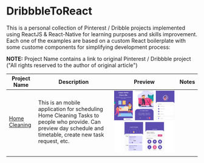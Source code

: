 # DribbbleToReact

This is a personal collection of Pinterest / Dribble projects implemented using ReactJS & React-Native for learning purposes and skills improvement. Each one of the examples are based on a custom React boilerplate with some custome components for simplifying development process:

**NOTE:** Project Name contains a link to original Pinterest /  Dribbble project ("All rights reserved to the author of original article")

| Project Name                                                            | Description                                                                                                                                                   | Preview                                | Notes |
| ----------------------------------------------------------------------- | ------------------------------------------------------------------------------------------------------------------------------------------------------------- | -------------------------------------- | ----- |
| [Home Cleaning](https://dribbble.com/shots/10042940-Easy-Home-Cleaning) | This is an mobile application for scheduling Home Cleaning Tasks to people who provide. Can preview day schedule and timetable, create new task request, etc. | ![](./doc/HomeCleaning/Thumbnails.png) |
|                                                                         |                                                                                                                                                               |                                        |       |